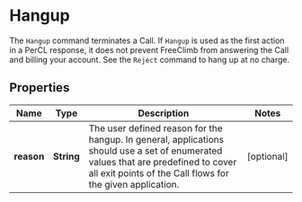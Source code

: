 

# Hangup

The `Hangup` command terminates a Call. If `Hangup` is used as the first action in a PerCL response, it does not prevent FreeClimb from answering the Call and billing your account. See the `Reject` command to hang up at no charge.

## Properties

Name | Type | Description | Notes
------------ | ------------- | ------------- | -------------
**reason** | **String** | The user defined reason for the hangup. In general, applications should use a set of enumerated values that are predefined to cover all exit points of the Call flows for the given application. |  [optional]



